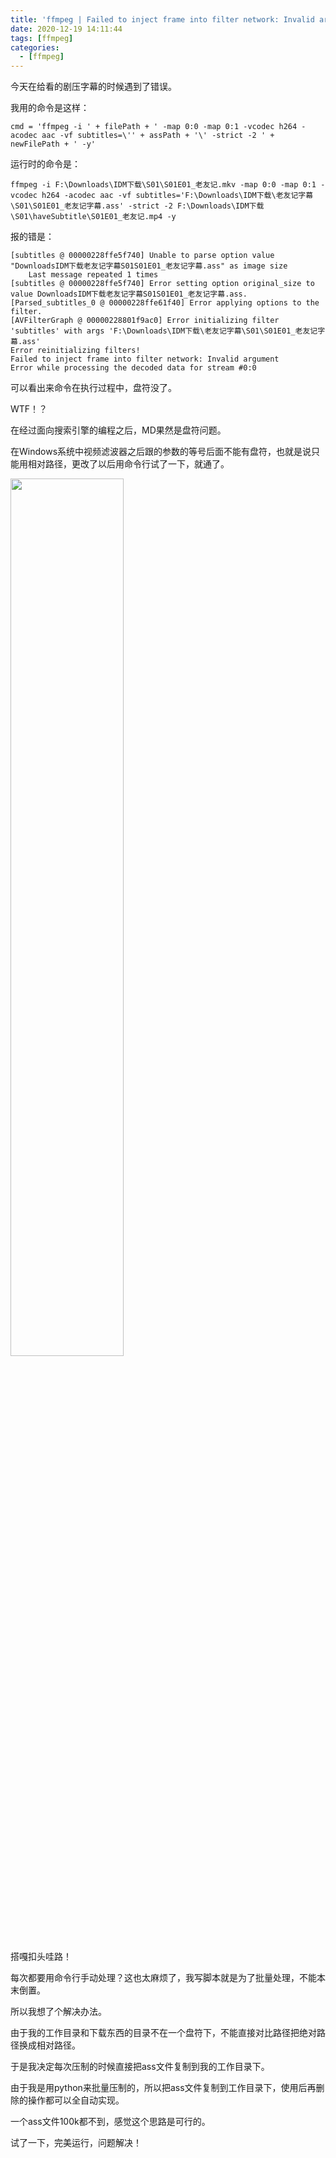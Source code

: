 ```yaml
---
title: 'ffmpeg | Failed to inject frame into filter network: Invalid argument'
date: 2020-12-19 14:11:44
tags: [ffmpeg]
categories: 
  - [ffmpeg]
---
```

今天在给看的剧压字幕的时候遇到了错误。

<!-- more -->

我用的命令是这样：
```
cmd = 'ffmpeg -i ' + filePath + ' -map 0:0 -map 0:1 -vcodec h264 -acodec aac -vf subtitles=\'' + assPath + '\' -strict -2 ' + newFilePath + ' -y'
```

运行时的命令是：

```
ffmpeg -i F:\Downloads\IDM下载\S01\S01E01_老友记.mkv -map 0:0 -map 0:1 -vcodec h264 -acodec aac -vf subtitles='F:\Downloads\IDM下载\老友记字幕\S01\S01E01_老友记字幕.ass' -strict -2 F:\Downloads\IDM下载\S01\haveSubtitle\S01E01_老友记.mp4 -y
```

报的错是：
```
[subtitles @ 00000228ffe5f740] Unable to parse option value "DownloadsIDM下载老友记字幕S01S01E01_老友记字幕.ass" as image size
    Last message repeated 1 times
[subtitles @ 00000228ffe5f740] Error setting option original_size to value DownloadsIDM下载老友记字幕S01S01E01_老友记字幕.ass.
[Parsed_subtitles_0 @ 00000228ffe61f40] Error applying options to the filter.
[AVFilterGraph @ 00000228801f9ac0] Error initializing filter 'subtitles' with args 'F:\Downloads\IDM下载\老友记字幕\S01\S01E01_老友记字幕.ass'
Error reinitializing filters!
Failed to inject frame into filter network: Invalid argument
Error while processing the decoded data for stream #0:0
```

可以看出来命令在执行过程中，盘符没了。

WTF！？

在经过面向搜索引擎的编程之后，MD果然是盘符问题。

在Windows系统中视频滤波器之后跟的参数的等号后面不能有盘符，也就是说只能用相对路径，更改了以后用命令行试了一下，就通了。

<img src="/images/ffmpeg00/img0.png" width="60%">

搭嘎扣头哇路！

每次都要用命令行手动处理？这也太麻烦了，我写脚本就是为了批量处理，不能本末倒置。

所以我想了个解决办法。

由于我的工作目录和下载东西的目录不在一个盘符下，不能直接对比路径把绝对路径换成相对路径。

于是我决定每次压制的时候直接把ass文件复制到我的工作目录下。

由于我是用python来批量压制的，所以把ass文件复制到工作目录下，使用后再删除的操作都可以全自动实现。

一个ass文件100k都不到，感觉这个思路是可行的。

试了一下，完美运行，问题解决！